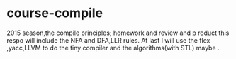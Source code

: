 # course-compile
2015 season,the compile principles; homework and review and p
roduct
this respo will include the NFA and DFA,LLR rules.
At last I will use the flex ,yacc,LLVM to do the tiny compiler
and the algorithms(with STL) maybe .
